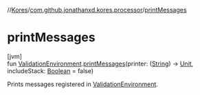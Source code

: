 //[Kores](../../index.md)/[com.github.jonathanxd.kores.processor](index.md)/[printMessages](print-messages.md)

# printMessages

[jvm]\
fun [ValidationEnvironment](-validation-environment/index.md).[printMessages](print-messages.md)(printer: ([String](https://kotlinlang.org/api/latest/jvm/stdlib/kotlin/-string/index.html)) -> [Unit](https://kotlinlang.org/api/latest/jvm/stdlib/kotlin/-unit/index.html), includeStack: [Boolean](https://kotlinlang.org/api/latest/jvm/stdlib/kotlin/-boolean/index.html) = false)

Prints messages registered in [ValidationEnvironment](-validation-environment/index.md).
